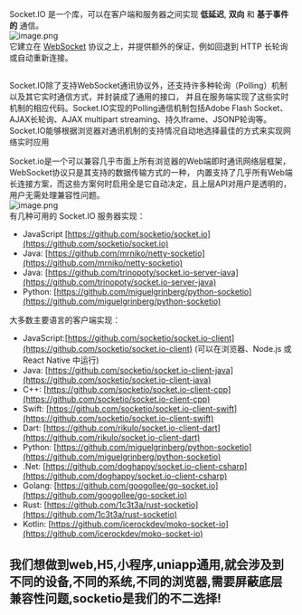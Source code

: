 
Socket.IO 是一个库，可以在客户端和服务器之间实现 **低延迟**, **双向** 和 **基于事件的** 通信。<br />![image.png](https://cdn.nlark.com/yuque/0/2023/png/1608622/1676339917648-df66058b-2471-4067-b115-0e4ba0dd88cc.png#averageHue=%23000000&clientId=uf33cbc30-28c4-4&from=paste&id=u4ab295b2&name=image.png&originHeight=131&originWidth=840&originalType=url&ratio=1&rotation=0&showTitle=false&size=13706&status=done&style=none&taskId=u46c66028-7d59-41ca-a250-2ad0ea47479&title=) <br /> 
它建立在 [WebSocket](https://fr.wikipedia.org/wiki/WebSocket) 协议之上，并提供额外的保证，例如回退到 HTTP 长轮询或自动重新连接。
## 
Socket.IO除了支持WebSocket通讯协议外，还支持许多种轮询（Polling）机制以及其它实时通信方式，并封装成了通用的接口，
并且在服务端实现了这些实时机制的相应代码。Socket.IO实现的Polling通信机制包括Adobe Flash Socket、AJAX长轮询、AJAX multipart streaming、持久Iframe、JSONP轮询等。Socket.IO能够根据浏览器对通讯机制的支持情况自动地选择最佳的方式来实现网络实时应用

Socket.io是一个可以兼容几乎市面上所有浏览器的Web端即时通讯网络层框架，WebSocket协议只是其支持的数据传输方式的一种，
内置支持了几乎所有Web端长连接方案，而这些方案何时启用全是它自动决定，且上层API对用户是透明的，用户无需处理兼容性问题。<br />
![image.png](https://cdn.nlark.com/yuque/0/2023/png/1608622/1676340532310-254257bd-d160-4b80-b49e-386bb9b11bee.png#averageHue=%23eddec9&clientId=uf33cbc30-28c4-4&from=paste&height=431&id=DnVqJ&name=image.png&originHeight=431&originWidth=1373&originalType=binary&ratio=1&rotation=0&showTitle=false&size=54209&status=done&style=none&taskId=u38869cf7-abc5-429c-b550-0298a2180d1&title=&width=1373) <br />
有几种可用的 Socket.IO 服务器实现：

- JavaScript [https://github.com/socketio/socket.io](https://github.com/socketio/socket.io)
- Java: [https://github.com/mrniko/netty-socketio](https://github.com/mrniko/netty-socketio)
- Java: [https://github.com/trinopoty/socket.io-server-java](https://github.com/trinopoty/socket.io-server-java)
- Python: [https://github.com/miguelgrinberg/python-socketio](https://github.com/miguelgrinberg/python-socketio)

大多数主要语言的客户端实现：

- JavaScript:[https://github.com/socketio/socket.io-client](https://github.com/socketio/socket.io-client)  (可以在浏览器、Node.js 或 React Native 中运行)
- Java: [https://github.com/socketio/socket.io-client-java](https://github.com/socketio/socket.io-client-java)
- C++: [https://github.com/socketio/socket.io-client-cpp](https://github.com/socketio/socket.io-client-cpp)
- Swift: [https://github.com/socketio/socket.io-client-swift](https://github.com/socketio/socket.io-client-swift)
- Dart: [https://github.com/rikulo/socket.io-client-dart](https://github.com/rikulo/socket.io-client-dart)
- Python: [https://github.com/miguelgrinberg/python-socketio](https://github.com/miguelgrinberg/python-socketio)
- .Net: [https://github.com/doghappy/socket.io-client-csharp](https://github.com/doghappy/socket.io-client-csharp)
- Golang: [https://github.com/googollee/go-socket.io](https://github.com/googollee/go-socket.io)
- Rust: [https://github.com/1c3t3a/rust-socketio](https://github.com/1c3t3a/rust-socketio)
- Kotlin: [https://github.com/icerockdev/moko-socket-io](https://github.com/icerockdev/moko-socket-io)


## 我们想做到web,H5,小程序,uniapp通用,就会涉及到不同的设备,不同的系统,不同的浏览器,需要屏蔽底层兼容性问题,socketio是我们的不二选择!

